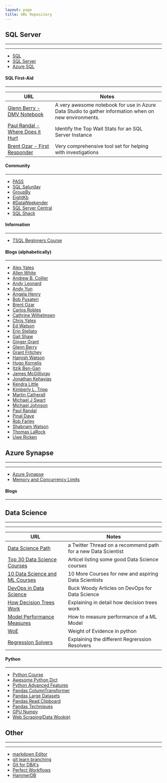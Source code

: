 ```yaml
---
layout: page
title: URL Repository
---
```


## SQL Server

------------

------------

 - [SQL](https://docs.microsoft.com/en-us/sql/?view=sql-server-ver15)
 - [SQL Server](https://docs.microsoft.com/en-us/sql/sql-server/?view=sql-server-ver15)
 - [Azure SQL](https://docs.microsoft.com/en-us/azure/azure-sql/)

#### SQL First-Aid

------------
| URL  | Notes  |
| ------------ | ------------ |
| [Glenn Berry - DMV Notebook](https://www.dropbox.com/s/pi462x7cr3msdgj/Azure%20SQL%20Database%20Diagnostic%20Information%20Queries.ipynb?dl=0)  | A very awesome notebook for use in Azure Data Studio to gather information when on new environments.  |
| [Paul Randal - Where Does it Hurt](https://www.sqlskills.com/blogs/paul/wait-statistics-or-please-tell-me-where-it-hurts/)  | Identify the Top Wait Stats for an SQL Server Instance  |
| [Brent Ozar - First Responder](https://github.com/BrentOzarULTD/SQL-Server-First-Responder-Kit/archive/dev.zip)  | Very comprehensive tool set for helping with investigations |


#### Community

------------

- [PASS](https://www.pass.org/)
- [SQL Saturday](https://www.sqlsaturday.com/)
- [GroupBy](https://groupby.org/)
- [EightKb](https://eightkb.online/)
- [#DataWeekender](https://www.dataweekender.com/)
- [SQL Server Central](https://www.sqlservercentral.com/)
- [SQL Shack](https://www.sqlshack.com/)

#### Information

------------

 - [TSQL Beginners Course](https://litknd.github.io/TSQLBeginners/)

#### Blogs (alphabetically)

------------

 - [Alex Yates](http://workingwithdevs.com/)
 - [Allen White](http://blog.allenmwhite.com/)
 - [Andrew B. Collier](https://datawookie.netlify.app/blog/)
 - [Andy Leonard](https://andyleonard.blog/)
 - [Andy Yun](https://sqlbek.wordpress.com/)
 - [Angela Henry](https://sqlswimmer.com/)
 - [Bob Pusateri](https://www.bobpusateri.com/)
 - [Brent Ozar](https://www.brentozar.com/blog/)
 - [Carlos Robles](http://dbamastery.com/)
 - [Cathrine Wilhelmsen](https://www.cathrinewilhelmsen.net/)
 - [Chris Yates](https://chrisyatessql.com/)
 - [Ed Watson](https://sqlgator.com/)
 - [Erin Stellato](https://www.sqlskills.com/blogs/erin/)
 - [Gail Shaw](https://sqlinthewild.co.za/)
 - [Ginger Grant](https://www.desertislesql.com/)
 - [Glenn Berry](https://glennsqlperformance.com/glenns-blog/)
 - [Grant Fritchey](http://www.scarydba.com/)
 - [Hamish Watson](https://moosh.co.nz/)
 - [Hugo Kornelis](https://sqlserverfast.com/blog/)
 - [Itzik Ben-Gan](https://tsql.lucient.com/)
 - [James McGillivray](http://jimbabwe.co.za/)
 - [Jonathan Kehayias](https://www.sqlskills.com/blogs/jonathan/)
 - [Kendra Little](https://littlekendra.com/)
 - [Kimberly L. Tripp](https://www.sqlskills.com/blogs/kimberly/)
 - [Martin Catherall](http://martincatherall.com/)
 - [Michael J Swart](https://michaeljswart.com/)
 - [Michael Johnson](https://michaeladrianjohnson.com/)
 - [Paul Randal](https://www.sqlskills.com/blogs/paul/)
 - [Pinal Dave](https://blog.sqlauthority.com/all-articles/)
 - [Rob Farley](http://blogs.lobsterpot.com.au/)
 - [Shabnam Watson](https://shabnamwatson.wpcomstaging.com/)
 - [Thomas LaRock](https://thomaslarock.com/blog/)
 - [Uwe Ricken](https://www.db-berater.de/sql-server-blog/)

## Azure Synapse

------------

------------

 - [Azure Synapse](https://docs.microsoft.com/en-us/azure/synapse-analytics/sql-data-warehouse/)
 - [Memory and Concurrency Limits](https://docs.microsoft.com/en-us/azure/synapse-analytics/sql-data-warehouse/memory-concurrency-limits)


#### Blogs

------------

## Data Science

------------

------------
| URL  | Notes  |
| ------------ | ------------ |
| [Data Science Path](https://twitter.com/PrasoonPratham/status/1330372876134912000?s=09) | a Twitter Thread on a recommend path for a new Data Scientist |
| [Top 30 Data Science Courses](https://www.ubuntupit.com/best-data-science-courses-available/) | Articel listing some good Data Science courses |
| [10 Data Science and ML Courses](https://dev.to/javinpaul/10-data-science-and-machine-learning-courses-for-programmers-looking-to-switch-career-57kd) | 10 More Courses for new and aspiring Data Scientists  |
| [DevOps in Data Science](https://techcommunity.microsoft.com/t5/tag/DevOps/tg-p/board-id/DataArchitectureBlog?s=09) | Buck Woody Articles on DevOps for Data Science  |
| [How Decision Trees Work](https://e2eml.school/how_decision_trees_work.html) | Explaining in detail how decision trees work  |
| [Model Performance Measures](https://blog.exsilio.com/all/accuracy-precision-recall-f1-score-interpretation-of-performance-measures/) | How to measure performance of a ML Model |
| [WoE](https://sundarstyles89.medium.com/weight-of-evidence-and-information-value-using-python-6f05072e83eb) | Weight of Evidence in python |
| [Regression Solvers](https://towardsdatascience.com/dont-sweat-the-solver-stuff-aea7cddc3451) | Explaining the different Regrerssion Resolvers |


#### Python

------------

 - [Python Course](https://www.freecodecamp.org/news/intermediate-python-course/)
 - [Awesome Python Dict](https://just-taking-a-ride.com/inside_python_dict/chapter1.html)
 - [Python Advanced Features](https://towardsdatascience.com/5-advanced-features-of-python-and-how-to-use-them-73bffa373c84)
 - [Pandas ColumnTransformer](https://twitter.com/justmarkham/status/1239545355265507328?s=09)
 - [Pandas Large Datasets](https://twitter.com/justmarkham/status/1207672613130121221?s=08)
 - [Pandas Read Clipboard](https://twitter.com/KatieKodes/status/1179411743199633408?s=08)
 - [Pandas Techniques](https://www.analyticsvidhya.com/blog/2016/01/12-pandas-techniques-python-data-manipulation/)
 - [GPU Numpy](https://pyvideo.org/scipy-japan-2019/cupy.html)
 - [Web Scraping(Data Wookie)](https://github.com/datawookie/talks/tree/master/2019-10-11-pycon)


## Other

------------

------------

 - [markdown Editor](https://pandao.github.io/editor.md/en.html)
 - [git learn branching](https://learngitbranching.js.org/?s=09)
 - [Git for DBA's](https://www.sqlservercentral.com/articles/basic-git-for-dbas-getting-started-with-git)
 - [Perfect Workflows](https://github.com/PrefectHQ/prefect)
 - [HammerDB](https://www.hammerdb.com/benchmarks.html)